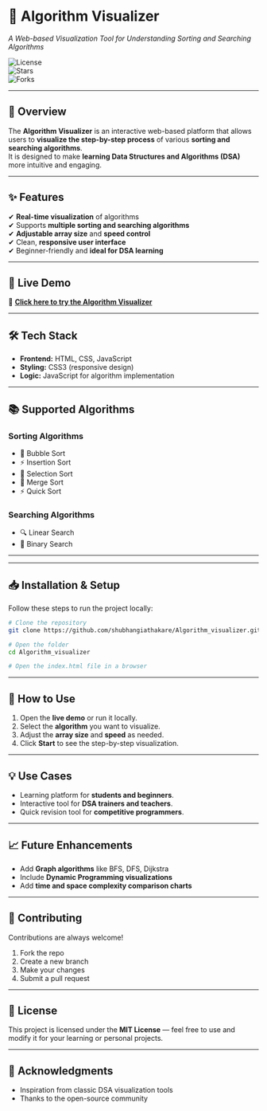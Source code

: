 # 🔢 Algorithm Visualizer
*A Web-based Visualization Tool for Understanding Sorting and Searching Algorithms*

![License](https://img.shields.io/github/license/shubhangiathakare/Algorithm_visualizer?color=blue)  
![Stars](https://img.shields.io/github/stars/shubhangiathakare/Algorithm_visualizer?style=social)  
![Forks](https://img.shields.io/github/forks/shubhangiathakare/Algorithm_visualizer?style=social)

---

## 📌 Overview
The **Algorithm Visualizer** is an interactive web-based platform that allows users to **visualize the step-by-step process** of various **sorting and searching algorithms**.  
It is designed to make **learning Data Structures and Algorithms (DSA)** more intuitive and engaging.

---

## ✨ Features
✔ **Real-time visualization** of algorithms  
✔ Supports **multiple sorting and searching algorithms**  
✔ **Adjustable array size** and **speed control**  
✔ Clean, **responsive user interface**  
✔ Beginner-friendly and **ideal for DSA learning**  

---

## 🚀 Live Demo
🔗 [**Click here to try the Algorithm Visualizer**](https://shubhangiathakare.github.io/Algorithm_visualizer)  

---

## 🛠️ Tech Stack
- **Frontend:** HTML, CSS, JavaScript  
- **Styling:** CSS3 (responsive design)  
- **Logic:** JavaScript for algorithm implementation  

---

## 📚 Supported Algorithms

### Sorting Algorithms
- 🫧 Bubble Sort  
- ⚡ Insertion Sort  
- 🔀 Selection Sort  
- 🔗 Merge Sort  
- ⚡ Quick Sort  

### Searching Algorithms
- 🔍 Linear Search  
- 🔎 Binary Search  

---



---

## 📥 Installation & Setup
Follow these steps to run the project locally:  

```bash
# Clone the repository
git clone https://github.com/shubhangiathakare/Algorithm_visualizer.git

# Open the folder
cd Algorithm_visualizer

# Open the index.html file in a browser
```

---

## 🧪 How to Use
1. Open the **live demo** or run it locally.  
2. Select the **algorithm** you want to visualize.  
3. Adjust the **array size** and **speed** as needed.  
4. Click **Start** to see the step-by-step visualization.  

---

## 💡 Use Cases
- Learning platform for **students and beginners**.  
- Interactive tool for **DSA trainers and teachers**.  
- Quick revision tool for **competitive programmers**.  

---

## 📈 Future Enhancements
- Add **Graph algorithms** like BFS, DFS, Dijkstra  
- Include **Dynamic Programming visualizations**  
- Add **time and space complexity comparison charts**  

---

## 🤝 Contributing
Contributions are always welcome!  
1. Fork the repo  
2. Create a new branch  
3. Make your changes  
4. Submit a pull request  

---

## 📝 License
This project is licensed under the **MIT License** — feel free to use and modify it for your learning or personal projects.  

---

## 🙌 Acknowledgments
- Inspiration from classic DSA visualization tools  
- Thanks to the open-source community  

